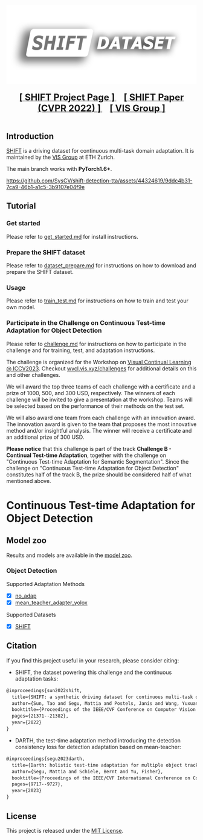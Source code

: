 <div align="center">
  <img src="resources/shift-logo.png" width="600"/>
  <div>&nbsp;</div>
  <div align="center">
    <a href="https://www.vis.xyz/shift/">
    <b><font size="5">[ SHIFT Project Page ]</font></b>
    </a>
    &nbsp;&nbsp;&nbsp;&nbsp;
    <a href="https://go.yf.io/shift-paper">
    <b><font size="5">[ SHIFT Paper (CVPR 2022) ]</font></b>
    </a>
    &nbsp;&nbsp;&nbsp;&nbsp;
    <a href="https://www.vis.xyz/">
    <b><font size="5">[ VIS Group ]</font></b>
    </a>
  </div>
  <div>&nbsp;</div>
</div>

## Introduction

[SHIFT](https://www.vis.xyz/shift/) is a driving dataset for continuous multi-task domain adaptation. It is maintained by the [VIS Group](https://www.vis.xyz/) at ETH Zurich.

The main branch works with **PyTorch1.6+**.


https://github.com/SysCV/shift-detection-tta/assets/44324619/9ddc4b31-7ca9-46b1-a1c5-3b9107e04f9e


</div>

## Tutorial
### Get started

Please refer to [get_started.md](docs/get_started.md) for install instructions.

### Prepare the SHIFT dataset

Please refer to [dataset_prepare.md](docs/dataset_prepare.md) for instructions on how to download and prepare the SHIFT dataset.

### Usage

Please refer to [train_test.md](docs/train_test.md) for instructions on how to train and test your own model.

### Participate in the Challenge on Continuous Test-time Adaptation for Object Detection

Please refer to [challenge.md](docs/challenge.md) for instructions on how to participate in the challenge and for training, test, and adaptation instructions.

The challenge is organized for the Workshop on [Visual Continual Learning @ ICCV2023](https://wvcl.vis.xyz). Checkout [wvcl.vis.xyz/challenges](https://wvcl.vis.xyz/challenges) for additional details on this and other challenges. 

We will award the top three teams of each challenge with a certificate and a prize of 1000, 500, and 300 USD, respectively. The winners of each challenge will be invited to give a presentation at the workshop. Teams will be selected based on the performance of their methods on the test set.

We will also award one team from each challenge with an innovation award. The innovation award is given to the team that proposes the most innovative method and/or insightful analysis. The winner will receive a certificate and an additional prize of 300 USD.

**Please notice** that this challenge is part of the track **Challenge B - Continual Test-time Adaptation**, together with the challenge on "Continuous Test-time Adaptation for Semantic Segmentation". Since the challenge on "Continuous Test-time Adaptation for Object Detection" constitutes half of the track B, the prize should be considered half of what mentioned above.

# Continuous Test-time Adaptation for Object Detection

## Model zoo

Results and models are available in the [model zoo](docs/model_zoo.md).

### Object Detection

Supported Adaptation Methods
- [x] [no_adap](configs/continuous/no_adap_yolox)
- [x] [mean_teacher_adapter_yolox](configs/continuous/mean_teacher_adapter_yolox)

Supported Datasets

- [x] [SHIFT](https://www.vis.xyz/shift/)


## Citation

If you find this project useful in your research, please consider citing:

- SHIFT, the dataset powering this challenge and the continuous adaptation tasks:
  
```latex
@inproceedings{sun2022shift,
  title={SHIFT: a synthetic driving dataset for continuous multi-task domain adaptation},
  author={Sun, Tao and Segu, Mattia and Postels, Janis and Wang, Yuxuan and Van Gool, Luc and Schiele, Bernt and Tombari, Federico and Yu, Fisher},
  booktitle={Proceedings of the IEEE/CVF Conference on Computer Vision and Pattern Recognition},
  pages={21371--21382},
  year={2022}
}
```

- DARTH, the test-time adaptation method introducing the detection consistency loss for detection adaptation based on mean-teacher:
```latex
@inproceedings{segu2023darth,
  title={Darth: holistic test-time adaptation for multiple object tracking},
  author={Segu, Mattia and Schiele, Bernt and Yu, Fisher},
  booktitle={Proceedings of the IEEE/CVF International Conference on Computer Vision},
  pages={9717--9727},
  year={2023}
}
```

## License

This project is released under the [MIT License](LICENSE).
